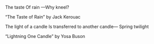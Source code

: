 The taste
Of rain
—Why kneel?

“The Taste of Rain” by Jack Kerouac

The light of a candle
Is transferred to another candle—
Spring twilight

“Lightning One Candle” by Yosa Buson